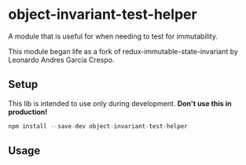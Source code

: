 # object-invariant-test-helper

A module that is useful for when needing to test for immutability.

This module began life as a fork of redux-immutable-state-invariant by Leonardo Andres Garcia Crespo.

## Setup

This lib is intended to use only during development. **Don't use this in production!**

```js
npm install --save-dev object-invariant-test-helper
```

## Usage


```js

```